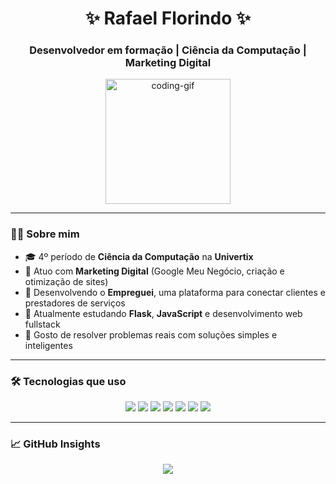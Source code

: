 <!-- Banner -->
<h1 align="center">✨ Rafael Florindo ✨</h1>
<h3 align="center">Desenvolvedor em formação | Ciência da Computação | Marketing Digital</h3>

<p align="center">
  <img src="https://media.giphy.com/media/L8K62iTDkzGX6/giphy.gif" width="200" alt="coding-gif">
</p>

---

### 👨‍💻 Sobre mim

- 🎓 4º período de **Ciência da Computação** na **Univertix**
- 💼 Atuo com **Marketing Digital** (Google Meu Negócio, criação e otimização de sites)
- 🔧 Desenvolvendo o **Empreguei**, uma plataforma para conectar clientes e prestadores de serviços
- 🌱 Atualmente estudando **Flask**, **JavaScript** e desenvolvimento web fullstack
- 🧠 Gosto de resolver problemas reais com soluções simples e inteligentes

---

### 🛠️ Tecnologias que uso

<p align="center">
  <img src="https://img.shields.io/badge/Python-3670A0?style=for-the-badge&logo=python&logoColor=white"/>
  <img src="https://img.shields.io/badge/Flask-000000?style=for-the-badge&logo=flask"/>
  <img src="https://img.shields.io/badge/JavaScript-F7DF1E?style=for-the-badge&logo=javascript&logoColor=black"/>
  <img src="https://img.shields.io/badge/HTML5-E34F26?style=for-the-badge&logo=html5&logoColor=white"/>
  <img src="https://img.shields.io/badge/CSS3-1572B6?style=for-the-badge&logo=css3&logoColor=white"/>
  <img src="https://img.shields.io/badge/Git-F05032?style=for-the-badge&logo=git&logoColor=white"/>
  <img src="https://img.shields.io/badge/GitHub-181717?style=for-the-badge&logo=github"/>
</p>

---

### 📈 GitHub Insights

<div align="center">
  <img src="https://github-readme-stats.vercel.app/api?username=RafaellFlorindo&show_icons=true&theme=radical&count_private=true"
